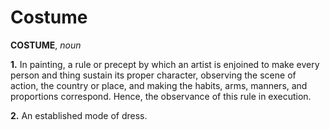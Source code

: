 # Costume

**COSTUME**, _noun_

**1.** In painting, a rule or precept by which an artist is enjoined to make every person and thing sustain its proper character, observing the scene of action, the country or place, and making the habits, arms, manners, and proportions correspond. Hence, the observance of this rule in execution.

**2.** An established mode of dress.
